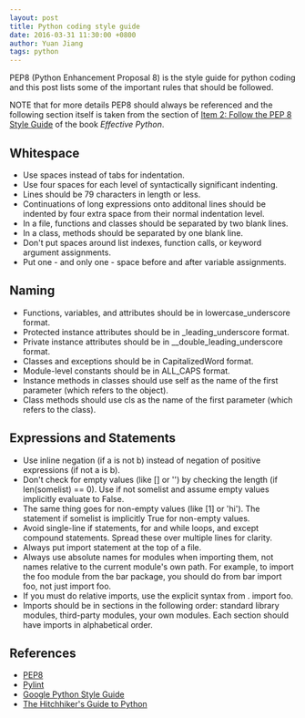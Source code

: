 ```yaml
---
layout: post
title: Python coding style guide
date: 2016-03-31 11:30:00 +0800
author: Yuan Jiang
tags: python
---
```


PEP8 (Python Enhancement Proposal 8) is the style guide for python coding and this post lists some of the important rules that should be followed.

NOTE that for more details PEP8 should always be referenced and the following section itself is taken from the section of [Item 2: Follow the PEP 8 Style Guide](http://www.effectivepython.com/) of the book _Effective Python_.

## Whitespace
- Use spaces instead of tabs for indentation.
- Use four spaces for each level of syntactically significant indenting.
- Lines should be 79 characters in length or less.
- Continuations of long expressions onto additonal lines should be indented by four extra space from their normal indentation level.
- In a file, functions and classes should be separated by two blank lines.
- In a class, methods should be separated by one blank line.
- Don't put spaces around list indexes, function calls, or keyword argument assignments.
- Put one - and only one - space before and after variable assignments.

## Naming
- Functions, variables, and attributes should be in lowercase_underscore format.
- Protected instance attributes should be in _leading_underscore format.
- Private instance attributes should be in __double_leading_underscore format.
- Classes and exceptions should be in CapitalizedWord format.
- Module-level constants should be in ALL_CAPS format.
- Instance methods in classes should use self as the name of the first parameter (which refers to the object).
- Class methods should use cls as the name of the first parameter (which refers to the class).

## Expressions and Statements
- Use inline negation (if a is not b) instead of negation of positive expressions (if not a is b).
- Don't check for empty values (like [] or '') by checking the length (if len(somelist) == 0). Use if not somelist and assume empty values implicitly evaluate to False.
- The same thing goes for non-empty values (like [1] or 'hi'). The statement if somelist is implicitly True for non-empty values.
- Avoid single-line if statements, for and while loops, and except compound statements. Spread these over multiple lines for clarity.
- Always put import statement at the top of a file.
- Always use absolute names for modules when importing them, not names relative to the current module's own path. For example, to import the foo module from the bar package, you should do from bar import foo, not just import foo.
- If you must do relative imports, use the explicit syntax from . import foo.
- Imports should be in sections in the following order: standard library modules, third-party modules, your own modules. Each section should have imports in alphabetical order.

## References
- [PEP8](https://www.python.org/dev/peps/pep-0008/)
- [Pylint](https://www.pylint.org/)
- [Google Python Style Guide](https://google.github.io/styleguide/pyguide.html)
- [The Hitchhiker's Guide to Python](http://docs.python-guide.org/en/latest/writing/style/)
